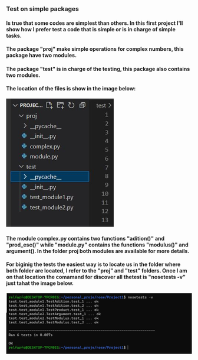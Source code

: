 ### Test on simple packages

#### Is true that some codes are simplest than others. In this first project I'll show how I prefer test a code that is simple or is in charge of simple tasks.

#### The package "proj" make simple operations for complex numbers, this package have two modules. 

#### The package "test" is in charge of the testing, this package also contains two modules. 

#### The location of the files is show in the image below:

![Files Location](Images/files_1.JPG)


#### The module complex.py contains two functions "adition()" and "prod_esc()" while "module.py" contains the functions "modulus()" and argument(). In the folder proj both modules are available for more details. 

#### For biginig the tests the easiest way is to locate us in the folder where both folder are located, I refer to the "proj" and "test" folders. Once I am on that location the comamand for discover all thetest is "nosetests -v" just tahat the image below. 

![Running Tests](Images/running.JPG)
